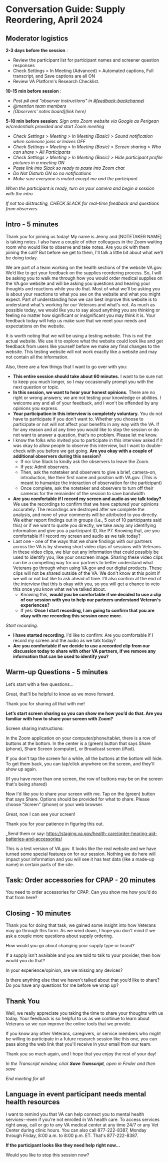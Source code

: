 # Conversation Guide: Supply Reordering, April 2024

## Moderator logistics

**2-3 days before the session** :

- Review the participant list for participant names and screener question responses
- Check Settings \> In Meeting (Advanced) \> Automated captions, Full transcript, and Save captions are all ON
- Review VA Platform's Research Checklist.

**10-15 min before session** :

- _Post p# and "observer instructions" in_ [_#feedback-backchannel_](https://dsva.slack.com/messages/C40B45NJK/details/)
- _@mention team members_
- _[Observers' notes board](link here)_

**5-10 min before session:** _Sign onto Zoom website via Google as Perigean w/credentials provided and start Zoom meeting_

- _Check Settings \> Meeting \> In Meeting (Basic) \> Sound notification when someone joins or leaves OFF_
- _Check Settings \> Meeting \> In Meeting (Basic) \> Screen sharing \> Who can share \> All Participants_
- _Check Settings \> Meeting \> In Meeting (Basic) \> Hide participant profile pictures in a meeting ON_
- _Paste link into Slack so ready to paste into Zoom chat_
- _Do Not Disturb ON so no notifications_
- _Make sure everyone is muted except me and the participant_

_When the participant is ready, turn on your camera and begin a session with the intro_

_If not too distracting, CHECK SLACK for real-time feedback and questions from observers_

## **Intro - 5 minutes**

Thank you for joining us today! My name is Jenny and [NOTETAKER NAME] is taking notes.
I also have a couple of other colleagues in the Zoom waiting room who would like to observe and take notes. Are you ok with them joining the call? But before we get to them, I'll talk a little bit about what we'll be doing today.  

We are part of a team working on the health sections of the website VA.gov. We’d like to get your feedback on the supplies reordering process. So, I will be asking you to walk me through how you would order medical supplies on the VA.gov website and will be asking you questions and hearing your thoughts and reactions while you do that. Most of what we'll be asking you is about your reactions to what you see on the website and what you might expect. Part of understanding how we can best improve this website is to understand what's working for our Veterans and what's not. As much as possible today, we would like you to say aloud anything you are thinking or feeling no matter how significant or insignificant you may think it is. Your feedback today will help us make sure that we meet your needs and expectations on the website. 

It is worth noting that we will be using a testing website. This is not the actual website. We use it to explore what the website could look like and get feedback from users like yourself before we make any final changes to the website. This testing website will not work exactly like a website and may not contain all the information. 

Also, there are a few things that I want to go over with you:

- **This entire session should take about 60 minutes.** I want to be sure not to keep you much longer, so I may occasionally prompt you with the next question or topic.
- **In this session, we want to hear your honest opinions.** There are no right or wrong answers; we are not testing your knowledge or abilities. I welcome any and all of your feedback, and I won't be offended by any opinions you express.
- **Your participation in this interview is completely voluntary.** You do not have to participate if you don't want to. Whether you choose to participate or not will not affect your benefits in any way with the VA. If for any reason and at any time you would like to stop the session or do not want to answer a question, that's no problem. Please let me know. 
- I know the folks who invited you to participate in this interview asked if it was okay to allow people to observe this interview, but I want to double-check with you before we get going. **Are you okay with a couple of additional observers during this session?**
   - If no: Use Slack to kindly ask the observers to leave the Zoom.
   - If yes: Admit observers. 
    - Then, ask the notetaker and observers to give a brief, camera-on, introduction, like their first name and position with VA.gov. (This is meant to humanize the interaction of observation for the participant)
   - Once complete, ask the notetaker and observers to turn off their cameras for the remainder of the session to save bandwidth
- **Are you comfortable if I record my screen and audio as we talk today?** We use the recordings to confirm that we have captured your opinions accurately. The recordings are destroyed after we complete the analysis, and none of your comments will be attributed to you directly. We either report findings out in groups (i.e., 5 out of 10 participants said this) or if we want to quote you directly, we take away any identifying information and give you a participant ID, like P7. Knowing that, are you comfortable if I record my screen and audio as we talk today?
- Last one - one of the ways that we share findings with our partners across the VA is by showing short video clips of sessions with Veterans. In these video clips, we blur out any information that could possibly be used to identify you, like your onscreen image. Sharing these video clips can be a compelling way for our partners to better understand what Veterans go through when using VA.gov and our digital products. These clips will not be shared outside of the VA. We don't know at this point if we will or not but like to ask ahead of time. I'll also confirm at the end of the interview that this is okay with you, so you will get a chance to veto this once you know what we've talked about. 
    - Knowing this, **would you be comfortable if we decided to use a clip of our session with you to help our partners understand Veteran's experiences?** 
    - If yes: **Once I start recording, I am going to confirm that you are okay with me recording this session once more.** 

*Start recording.*

- **I have started recording**. I'd like to confirm: Are you comfortable if I record my screen and the audio as we talk today?
- **Are you comfortable if we decide to use a recorded clip from our discussion today to share with other VA partners, if we remove any information that can be used to identify you?**

## Warm-up Questions - 5 minutes

Let’s start with a few questions... 


Great, that’ll be helpful to know as we move forward. 

Thank you for sharing all that with me! 


**Let’s start screen sharing so you can show me how you’d do that. Are you familiar with how to share your screen with Zoom?** 

Screen sharing instructions:

In the Zoom application on your computer/phone/tablet, there is a row of buttons at the bottom. In the center is a (green) button that says Share (phone), Share Screen (computer), or Broadcast screen (iPad). 

If you don't tap the screen for a while, all the buttons at the bottom will hide. To get them back, you can tap/click anywhere on the screen, and they'll show up again. 

(If you have more than one screen, the row of buttons may be on the screen that's being shared) 

Now I'd like you to share your screen with me. Tap on the (green) button that says Share. Options should be provided for what to share. Please choose "Screen" (phone) or your web browser. 

Great, now I can see your screen! 

Thank you for your patience in figuring this out. 

_Send them or say: https://staging.va.gov/health-care/order-hearing-aid-batteries-and-accessories/ 

This is a test version of VA.gov. It looks like the real website and we have turned some special features on for our session. Nothing we do here will impact your information and you will see it has test data (like a made-up name) in certain parts of the site. 


## Task: Order accessories for CPAP - 20 minutes 

You need to order accessories for CPAP. Can you show me how you'd do that from here? 


 

## Closing - 10 minutes 

Thank you for doing that task, we gained some insight into how Veterans may go through this form. As we wind down, I hope you don't mind if we ask a couple more questions about supply ordering. 

How would you go about changing your supply type or brand? 

If a supply isn't available and you are told to talk to your provider, then how would you do that? 

In your experience/opinion, are we missing any devices? 

Is there anything else that we haven't talked about that you’d like to share? Do you have any questions for me before we wrap up? 

## Thank You

Well, we really appreciate you taking the time to share your thoughts with us today. Your feedback is so helpful to us as we continue to learn about Veterans so we can improve the online tools that we provide.

If you know any other Veterans, caregivers, or service members who might be willing to participate in a future research session like this one, you can pass along the web link that you'll receive in your email from our team. 

Thank you so much again, and I hope that you enjoy the rest of your day!

*In the Transcript window, click **Save Transcript**, open in Finder and then save*

*End meeting for all*

## Language in event participant needs mental health resources

I want to remind you that VA can help connect you to mental health services--even if you're not enrolled in VA health care. To access services right away, call or go to any VA medical center at any time 24/7 or any Vet Center during clinic hours. You can also call 877-222-8387, Monday through Friday, 8:00 a.m. to 8:00 p.m. ET. That's 877-222-8387.

**If the participant looks like they need help right now...**

Would you like to stop this session now?
